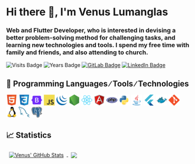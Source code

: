 # Hi there 👋, I'm Venus Lumanglas

### Web and Flutter Developer, who is interested in devising a better problem-solving method for challenging tasks, and learning new technologies and tools. I spend my free time with family and friends, and also attending to church.

![Visits Badge](https://badges.pufler.dev/visits/binos30/binos30)
![Years Badge](https://badges.pufler.dev/years/binos30)
[![GitLab Badge](https://img.shields.io/badge/GitLab-Profile-orange?logo=gitlab&style=flat)](https://gitlab.com/binos30)
[![LinkedIn Badge](https://img.shields.io/badge/LinkedIn-Profile-informational?style=flat&logo=linkedin&logoColor=white&color=0D76A8)](https://www.linkedin.com/in/binos30/)

## 🚀 Programming Languages &#x2215; Tools &#x2215; Technologies

<p align="left">
  <img src="https://raw.githubusercontent.com/devicons/devicon/master/icons/html5/html5-original.svg" alt="html5" width="30" height="30" />
  <img src="https://raw.githubusercontent.com/devicons/devicon/master/icons/css3/css3-original.svg" alt="css3" width="30" height="30" />
  <img src="https://raw.githubusercontent.com/devicons/devicon/master/icons/bootstrap/bootstrap-plain.svg" alt="bootstrap" width="30" height="30" />
  <img src="https://raw.githubusercontent.com/devicons/devicon/master/icons/javascript/javascript-original.svg" alt="javascript" width="30" height="30" />
  <img src="https://raw.githubusercontent.com/devicons/devicon/master/icons/jquery/jquery-original.svg" alt="jQuery" width="30" height="30" />
  <img src="https://raw.githubusercontent.com/devicons/devicon/master/icons/nodejs/nodejs-original.svg" alt="nodejs" width="30" height="30" />
  <img src="https://raw.githubusercontent.com/devicons/devicon/master/icons/react/react-original.svg" alt="react" width="30" height="30" />
  <img src="https://raw.githubusercontent.com/devicons/devicon/master/icons/angularjs/angularjs-original.svg" alt="angular" width="30" height="30" />
  <img src="https://raw.githubusercontent.com/devicons/devicon/master/icons/php/php-original.svg" alt="php" width="30" height="30" />
  <img src="https://raw.githubusercontent.com/devicons/devicon/master/icons/python/python-original.svg" alt="python" width="30" height="30" />
  <img src="https://raw.githubusercontent.com/devicons/devicon/master/icons/java/java-original.svg" alt="java" width="30" height="30" />
  <img src="https://raw.githubusercontent.com/devicons/devicon/master/icons/flutter/flutter-original.svg" alt="flutter" width="30" height="30" />
  <img src="https://raw.githubusercontent.com/devicons/devicon/master/icons/docker/docker-original.svg" alt="docker" width="30" height="30" />
  <img src="https://raw.githubusercontent.com/devicons/devicon/master/icons/git/git-original.svg" alt="git" width="30" height="30" />
  <img src="https://raw.githubusercontent.com/devicons/devicon/master/icons/linux/linux-original.svg" alt="linux" width="30" height="30" />
  <img src="https://raw.githubusercontent.com/devicons/devicon/master/icons/mysql/mysql-original.svg" alt="mysql" width="30" height="30" />
  <img src="https://raw.githubusercontent.com/devicons/devicon/master/icons/postgresql/postgresql-original.svg" alt="postgresql" width="30" height="30" />
</p>

## &#x1f4c8; Statistics

<a href="https://github.com/binos30">
  <img align="center" style="margin:0.5rem" src="https://github-readme-stats.vercel.app/api?username=binos30&show_icons=true&line_height=27&count_private=true&title_color=ffffff&text_color=c9cacc&icon_color=4AB097&bg_color=1A2B34" alt="Venus' GitHub Stats" />
</a>
<a href="https://github.com/binos30">
  <img align="center" style="margin:0.5rem" src="https://github-readme-stats.vercel.app/api/top-langs/?username=binos30&hide=html,css&title_color=ffffff&text_color=c9cacc&icon_color=4AB197&bg_color=1A2B34" />
</a>
